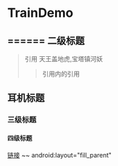 # TrainDemo
======
二级标题
-------
> 引用 天王盖地虎,宝塔镇河妖
>>引用内的引用
## 耳机标题
### 三级标题
#### 四级标题
[链接](www.baidu.com)
~~ android:layout="fill_parent"


